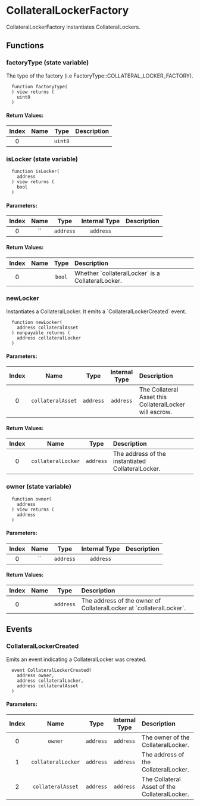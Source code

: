 # CollateralLockerFactory

CollateralLockerFactory instantiates CollateralLockers.


## Functions

### factoryType (state variable)

The type of the factory (i.e FactoryType::COLLATERAL_LOCKER_FACTORY).

```solidity
  function factoryType(
  ) view returns (
    uint8
  )
```



#### Return Values:
| Index | Name | Type | Description |
| :---: | :--: | :--: | :---------- |
| 0 |  | `uint8` | 


### isLocker (state variable)



```solidity
  function isLocker(
    address
  ) view returns (
    bool
  )
```

#### Parameters:
| Index | Name | Type | Internal Type | Description |
| :---: | :--: | :--: | :-----------: | :---------- |
| 0 | `` | `address` | `address` | 


#### Return Values:
| Index | Name | Type | Description |
| :---: | :--: | :--: | :---------- |
| 0 |  | `bool` | Whether &#x60;collateralLocker&#x60; is a CollateralLocker.


### newLocker 

Instantiates a CollateralLocker. It emits a &#x60;CollateralLockerCreated&#x60; event. 

```solidity
  function newLocker(
    address collateralAsset
  ) nonpayable returns (
    address collateralLocker
  )
```

#### Parameters:
| Index | Name | Type | Internal Type | Description |
| :---: | :--: | :--: | :-----------: | :---------- |
| 0 | `collateralAsset` | `address` | `address` | The Collateral Asset this CollateralLocker will escrow.


#### Return Values:
| Index | Name | Type | Description |
| :---: | :--: | :--: | :---------- |
| 0 | `collateralLocker` | `address` | The address of the instantiated CollateralLocker.


### owner (state variable)



```solidity
  function owner(
    address
  ) view returns (
    address
  )
```

#### Parameters:
| Index | Name | Type | Internal Type | Description |
| :---: | :--: | :--: | :-----------: | :---------- |
| 0 | `` | `address` | `address` | 


#### Return Values:
| Index | Name | Type | Description |
| :---: | :--: | :--: | :---------- |
| 0 |  | `address` | The address of the owner of CollateralLocker at &#x60;collateralLocker&#x60;.



## Events

### CollateralLockerCreated

Emits an event indicating a CollateralLocker was created.
```solidity
  event CollateralLockerCreated(
    address owner,
    address collateralLocker,
    address collateralAsset
  )
```

#### Parameters:
| Index | Name | Type | Internal Type | Description |
| :---: | :--: | :--: | :-----------: | :---------- |
| 0 | `owner` | `address` | `address` | The owner of the CollateralLocker.
| 1 | `collateralLocker` | `address` | `address` | The address of the CollateralLocker.
| 2 | `collateralAsset` | `address` | `address` | The Collateral Asset of the CollateralLocker.


